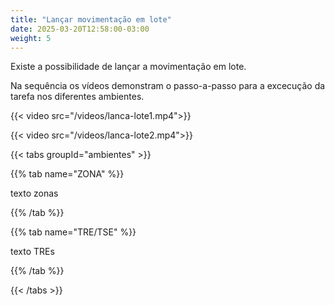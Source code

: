 ```yaml
---
title: "Lançar movimentação em lote"
date: 2025-03-20T12:58:00-03:00
weight: 5
---
```

Existe a possibilidade de lançar a movimentação em lote.

Na sequência os vídeos demonstram o passo-a-passo para a excecução da tarefa nos diferentes ambientes. 



{{< video src="/videos/lanca-lote1.mp4">}}



{{< video src="/videos/lanca-lote2.mp4">}}



{{< tabs groupId="ambientes" >}}

{{% tab name="ZONA" %}}

texto zonas

{{% /tab %}}

{{% tab name="TRE/TSE" %}}

texto TREs 
  
{{% /tab %}}

{{< /tabs >}}




